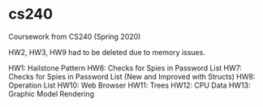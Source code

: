 # cs240
Coursework from CS240 (Spring 2020)

HW2, HW3, HW9 had to be deleted due to memory issues.

HW1: Hailstone Pattern
HW6: Checks for Spies in Password List
HW7: Checks for Spies in Password List (New and Improved with Structs)
HW8: Operation List
HW10: Web Browser
HW11: Trees
HW12: CPU Data
HW13: Graphic Model Rendering
